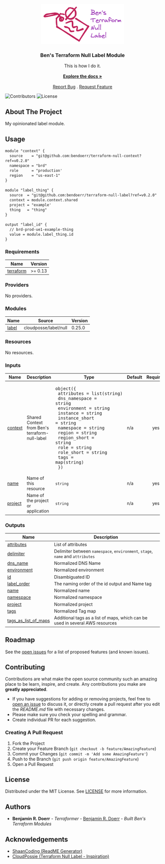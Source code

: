 <br/>
<p align="center">
  <a href="https://github.com/bendoerr/terraform-null-label">
    <picture>
      <source media="(prefers-color-scheme: dark)" srcset="docs/logo-dark.png">
      <img src="docs/logo-light.png" alt="Logo">
    </picture>
  </a>

<h3 align="center">Ben's Terraform Null Label Module</h3>

  <p align="center">
    This is how I do it.
    <br/>
    <br/>
    <a href="https://github.com/bendoerr/terraform-null-label"><strong>Explore the docs »</strong></a>
    <br/>
    <br/>
    <a href="https://github.com/bendoerr/terraform-null-label/issues">Report Bug</a>
    .
    <a href="https://github.com/bendoerr/terraform-null-label/issues">Request Feature</a>
  </p>
</p>

![Contributors](https://img.shields.io/github/contributors/bendoerr/terraform-null-label?color=dark-green) ![License](https://img.shields.io/github/license/bendoerr/terraform-null-label)

## About The Project

My opinionated label module.

## Usage

```
module "context" {
  source    = "git@github.com:bendoerr/terraform-null-context?ref=v0.2.0"
  namespace = "brd"
  role      = "production'
  region    = "us-east-1"
}

module "label_thing" {
  source  = "git@github.com:bendoerr/terraform-null-label?ref=v0.2.0"
  context = module.context.shared
  project = "example'
  thing   = "thing"
}

output "label_id" {
  // brd-prod-ue1-example-thing
  value = module.label_thing.id
}
```

### Requirements

| Name | Version |
|------|---------|
| <a name="requirement_terraform"></a> [terraform](#requirement\_terraform) | >= 0.13 |

### Providers

No providers.

### Modules

| Name | Source | Version |
|------|--------|---------|
| <a name="module_label"></a> [label](#module\_label) | cloudposse/label/null | 0.25.0 |

### Resources

No resources.

### Inputs

| Name | Description | Type | Default | Required |
|------|-------------|------|---------|:--------:|
| <a name="input_context"></a> [context](#input\_context) | Shared Context from Ben's terraform-null-label | <pre>object({<br>    attributes     = list(string)<br>    dns_namespace  = string<br>    environment    = string<br>    instance       = string<br>    instance_short = string<br>    namespace      = string<br>    region         = string<br>    region_short   = string<br>    role           = string<br>    role_short     = string<br>    tags           = map(string)<br>  })</pre> | n/a | yes |
| <a name="input_name"></a> [name](#input\_name) | Name of this resource | `string` | n/a | yes |
| <a name="input_project"></a> [project](#input\_project) | Name of the project or application | `string` | n/a | yes |

### Outputs

| Name | Description |
|------|-------------|
| <a name="output_attributes"></a> [attributes](#output\_attributes) | List of attributes |
| <a name="output_delimiter"></a> [delimiter](#output\_delimiter) | Delimiter between `namespace`, `environment`, `stage`, `name` and `attributes` |
| <a name="output_dns_name"></a> [dns\_name](#output\_dns\_name) | Normalized DNS Name |
| <a name="output_environment"></a> [environment](#output\_environment) | Normalized environment |
| <a name="output_id"></a> [id](#output\_id) | Disambiguated ID |
| <a name="output_label_order"></a> [label\_order](#output\_label\_order) | The naming order of the id output and Name tag |
| <a name="output_name"></a> [name](#output\_name) | Normalized name |
| <a name="output_namespace"></a> [namespace](#output\_namespace) | Normalized namespace |
| <a name="output_project"></a> [project](#output\_project) | Normalized project |
| <a name="output_tags"></a> [tags](#output\_tags) | Normalized Tag map |
| <a name="output_tags_as_list_of_maps"></a> [tags\_as\_list\_of\_maps](#output\_tags\_as\_list\_of\_maps) | Additional tags as a list of maps, which can be used in several AWS resources |


## Roadmap

See the [open issues](https://github.com/bendoerr/terraform-null-label/issues) for a list of proposed features (and known issues).

## Contributing

Contributions are what make the open source community such an amazing place to be learn, inspire, and create. Any contributions you make are **greatly appreciated**.
* If you have suggestions for adding or removing projects, feel free to [open an issue](https://github.com/bendoerr/terraform-null-label/issues/new) to discuss it, or directly create a pull request after you edit the *README.md* file with necessary changes.
* Please make sure you check your spelling and grammar.
* Create individual PR for each suggestion.

### Creating A Pull Request

1. Fork the Project
2. Create your Feature Branch (`git checkout -b feature/AmazingFeature`)
3. Commit your Changes (`git commit -m 'Add some AmazingFeature'`)
4. Push to the Branch (`git push origin feature/AmazingFeature`)
5. Open a Pull Request

## License

Distributed under the MIT License. See [LICENSE](https://github.com/bendoerr/terraform-null-label/blob/main/LICENSE.txt) for more information.

## Authors

* **Benjamin R. Doerr** - *Terraformer* - [Benjamin R. Doerr](https://github.com/bendoerr/) - *Built Ben's Terraform Modules*

## Acknowledgements

* [ShaanCoding (ReadME Generator)](https://github.com/ShaanCoding/ReadME-Generator)
* [CloudPossie (Terraform Null Label - Inspiration)](https://github.com/cloudposse/terraform-null-label)
